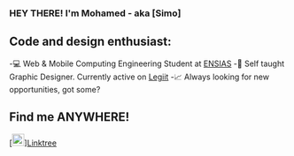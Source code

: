 ### HEY THERE! I'm Mohamed - aka [Simo]

## Code and design enthusiast:
-💻 Web & Mobile Computing Engineering Student at [ENSIAS](http://ensias.um5.ac.ma/)
-🎨 Self taught Graphic Designer. Currently active on [Legiit](https://legiit.com/Designit)
-📈 Always looking for new opportunities, got some? 

## Find me ANYWHERE!

[<img aligh="left" alt="linktree.com/oudounmohamed" width="22px" src="https://cdn.worldvectorlogo.com/logos/linktree-1.svg" >][Linktree](https://linktr.ee/oudounmohamed)